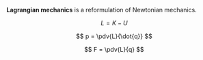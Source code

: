 **Lagrangian mechanics** is a reformulation of Newtonian mechanics.

$$
L = K - U
$$

$$
p = \pdv{L}{\dot{q}}
$$

$$
F = \pdv{L}{q}
$$